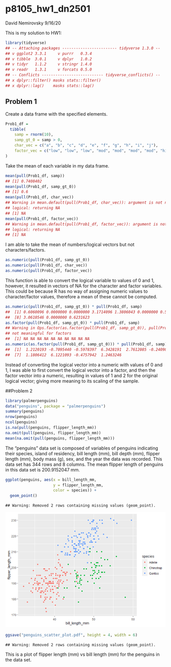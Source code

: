 p8105\_hw1\_dn2501
================
David Nemirovsky
9/16/20

This is my solution to HW1:

``` r
library(tidyverse)
## -- Attaching packages ------------------------ tidyverse 1.3.0 --
## v ggplot2 3.3.1     v purrr   0.3.4
## v tibble  3.0.1     v dplyr   1.0.2
## v tidyr   1.1.2     v stringr 1.4.0
## v readr   1.3.1     v forcats 0.5.0
## -- Conflicts --------------------------- tidyverse_conflicts() --
## x dplyr::filter() masks stats::filter()
## x dplyr::lag()    masks stats::lag()
```

## Problem 1

Create a data frame with the specified elements.

``` r
Prob1_df =
  tibble(
    samp = rnorm(10),
    samp_gt_0 = samp > 0,
    char_vec = c("a", "b", "c", "d", "e", "f", "g", "h", "i", "j"),
    factor_vec = c("low", "low", "low", "mod", "mod", "mod", "mod", "high", "high", "high")
)
```

Take the mean of each variable in my data frame.

``` r
mean(pull(Prob1_df, samp))
## [1] 0.7408402
mean(pull(Prob1_df, samp_gt_0))
## [1] 0.6
mean(pull(Prob1_df, char_vec))
## Warning in mean.default(pull(Prob1_df, char_vec)): argument is not numeric or
## logical: returning NA
## [1] NA
mean(pull(Prob1_df, factor_vec))
## Warning in mean.default(pull(Prob1_df, factor_vec)): argument is not numeric or
## logical: returning NA
## [1] NA
```

I am able to take the mean of numbers/logical vectors but not
characters/factors.

``` r
as.numeric(pull(Prob1_df, samp_gt_0))
as.numeric(pull(Prob1_df, char_vec))
as.numeric(pull(Prob1_df, factor_vec))
```

This function is able to convert the logical variable to values of 0 and
1, however, it resulted in vectors of NA for the character and factor
variables. This could be because R has no way of assigning numeric
values to character/factor values, therefore a mean of these cannot be
computed.

``` r
as.numeric(pull(Prob1_df, samp_gt_0)) * pull(Prob1_df, samp)
##  [1] 0.6060096 0.0000000 0.0000000 3.1714096 1.3806043 0.0000000 0.5903206
##  [8] 3.0610546 0.0000000 0.6231623
as.factor(pull(Prob1_df, samp_gt_0)) * pull(Prob1_df, samp)
## Warning in Ops.factor(as.factor(pull(Prob1_df, samp_gt_0)), pull(Prob1_df, : '*'
## not meaningful for factors
##  [1] NA NA NA NA NA NA NA NA NA NA
as.numeric(as.factor(pull(Prob1_df, samp_gt_0))) * pull(Prob1_df, samp)
##  [1]  1.2120193 -0.7095440 -0.5978397  6.3428191  2.7612085 -0.2409809
##  [7]  1.1806412  6.1221093 -0.4757942  1.2463246
```

Instead of converting the logical vector into a numeric with values of 0
and 1, I was able to first convert the logical vector into a factor, and
then the factor vector into a numeric, resulting in values of 1 and 2
for the original logical vector; giving more meaning to its scaling of
the sample.

\#\#Problem 2

``` r
library(palmerpenguins)
data("penguins", package = "palmerpenguins")
summary(penguins)
nrow(penguins)
ncol(penguins)
is.na(pull(penguins, flipper_length_mm))
na.omit(pull(penguins, flipper_length_mm))
mean(na.omit(pull(penguins, flipper_length_mm)))
```

The “penguins” data set is composed of variables of penguins indicating
their species, island of residency, bill length (mm), bill depth (mm),
flipper length (mm), body mass (g), sex, and the year the data was
recorded. This data set has 344 rows and 8 columns. The mean flipper
length of penguins in this data set is 200.9152047 mm.

``` r
ggplot(penguins, aes(x = bill_length_mm, 
                     y = flipper_length_mm,
                     color = species)) + 
  geom_point()
```

    ## Warning: Removed 2 rows containing missing values (geom_point).

![](p8105_hw1_dn2501_files/figure-gfm/plot%20of%20flipper%20length%20vs%20bill%20length-1.png)<!-- -->

``` r
ggsave("penguins_scatter_plot.pdf", height = 4, width = 6)
```

    ## Warning: Removed 2 rows containing missing values (geom_point).

This is a plot of flipper length (mm) vs bill length (mm) for the
penguins in the data set.
